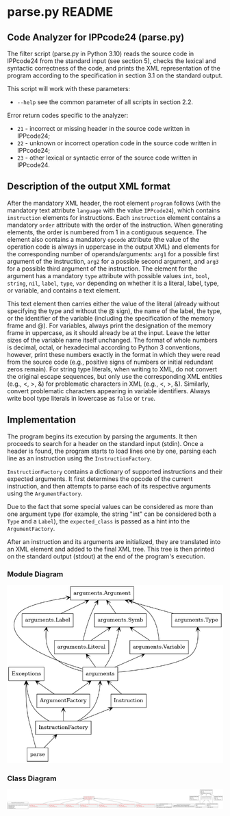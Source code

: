 # parse.py README

## Code Analyzer for IPPcode24 (parse.py)

The filter script (parse.py in Python 3.10) reads the source code in IPPcode24 from the standard input (see section 5), checks the lexical and syntactic correctness of the code, and prints the XML representation of the program according to the specification in section 3.1 on the standard output.

This script will work with these parameters:
- `--help` see the common parameter of all scripts in section 2.2.

Error return codes specific to the analyzer:
- `21` - incorrect or missing header in the source code written in IPPcode24;
- `22` - unknown or incorrect operation code in the source code written in IPPcode24;
- `23` - other lexical or syntactic error of the source code written in IPPcode24.

## Description of the output XML format

After the mandatory XML header, the root element `program` follows (with the mandatory text attribute `language` with the value `IPPcode24`), which contains `instruction` elements for instructions. Each `instruction` element contains a mandatory `order` attribute with the order of the instruction. When generating elements, the order is numbered from 1 in a contiguous sequence. The element also contains a mandatory `opcode` attribute (the value of the operation code is always in uppercase in the output XML) and elements for the corresponding number of operands/arguments: `arg1` for a possible first argument of the instruction, `arg2` for a possible second argument, and `arg3` for a possible third argument of the instruction. The element for the argument has a mandatory `type` attribute with possible values `int`, `bool`, `string`, `nil`, `label`, `type`, `var` depending on whether it is a literal, label, type, or variable, and contains a text element.

This text element then carries either the value of the literal (already without specifying the type and without the @ sign), the name of the label, the type, or the identifier of the variable (including the specification of the memory frame and @). For variables, always print the designation of the memory frame in uppercase, as it should already be at the input. Leave the letter sizes of the variable name itself unchanged. The format of whole numbers is decimal, octal, or hexadecimal according to Python 3 conventions, however, print these numbers exactly in the format in which they were read from the source code (e.g., positive signs of numbers or initial redundant zeros remain). For string type literals, when writing to XML, do not convert the original escape sequences, but only use the corresponding XML entities (e.g., &lt;, &gt;, &amp;) for problematic characters in XML (e.g., <, >, &). Similarly, convert problematic characters appearing in variable identifiers. Always write bool type literals in lowercase as `false` or `true`.

## Implementation

The program begins its execution by parsing the arguments. It then proceeds to search for a header on the standard input (stdin). Once a header is found, the program starts to load lines one by one, parsing each line as an instruction using the `InstructionFactory`.

`InstructionFactory` contains a dictionary of supported instructions and their expected arguments. It first determines the opcode of the current instruction, and then attempts to parse each of its respective arguments using the `ArgumentFactory`.

Due to the fact that some special values can be considered as more than one argument type (for example, the string "int" can be considered both a `Type` and a `Label`), the `expected_class` is passed as a hint into the `ArgumentFactory`.

After an instruction and its arguments are initialized, they are translated into an XML element and added to the final XML tree. This tree is then printed on the standard output (stdout) at the end of the program's execution.

### Module Diagram

![module diagram](packages_parse.png)

### Class Diagram

![class diagram](classes_parse.png)
